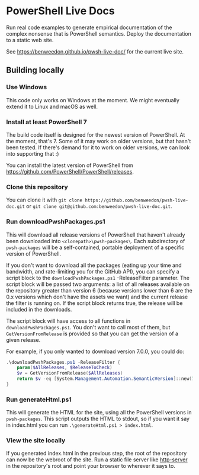 # PowerShell Live Docs

Run real code examples to generate empirical documentation of the complex
nonsense that is PowerShell semantics. Deploy the documentation to a static web
site.

See <https://benweedon.github.io/pwsh-live-doc/> for the current live site.

## Building locally

### Use Windows

This code only works on Windows at the moment. We might eventually extend it to
Linux and macOS as well.

### Install at least PowerShell 7

The build code itself is designed for the newest version of PowerShell. At the
moment, that's 7. Some of it may work on older versions, but that hasn't been
tested. If there's demand for it to work on older versions, we can look into
supporting that :)

You can install the latest version of PowerShell from
<https://github.com/PowerShell/PowerShell/releases>.

### Clone this repository

You can clone it with `git clone
https://github.com/benweedon/pwsh-live-doc.git` or `git clone
git@github.com:benweedon/pwsh-live-doc.git`.

### Run downloadPwshPackages.ps1

This will download all release versions of PowerShell that haven't already been
downloaded into `<clonepath>\pwsh-packages\`. Each subdirectory of
`pwsh-packages` will be a self-contained, portable deployment of a specific
version of PowerShell.

If you don't want to download all the packages (eating up your time and
bandwidth, and rate-limiting you for the GitHub API), you can specify a script
block to the `downloadPwshPackages.ps1` -ReleaseFilter parameter. The script
block will be passed two arguments: a list of all releases available on the
repository greater than version 6 (because versions lower than 6 are the 0.x
versions which don't have the assets we want) and the current release the
filter is running on. If the script block returns true, the release will be
included in the downloads.

The script block will have access to all functions in
`downloadPwshPackages.ps1`. You don't want to call most of them, but
`GetVersionFromRelease` is provided so that you can get the version of a given
release.

For example, if you only wanted to download version 7.0.0, you could do:

```powershell
.\downloadPwshPackages.ps1 -ReleaseFilter {
    param($AllReleases, $ReleaseToCheck)
    $v = GetVersionFromRelease($AllReleases)
    return $v -eq [System.Management.Automation.SemanticVersion]::new(7, 0, 0)
}
```

### Run generateHtml.ps1

This will generate the HTML for the site, using all the PowerShell versions in
`pwsh-packages`. This script outputs the HTML to stdout, so if you want it say
in index.html you can run `.\generateHtml.ps1 > index.html`.

### View the site locally

If you generated index.html in the previous step, the root of the repository
can now be the webroot of the site. Run a static file server like
[http-server](https://www.npmjs.com/package/http-server) in the repository's
root and point your browser to wherever it says to.
